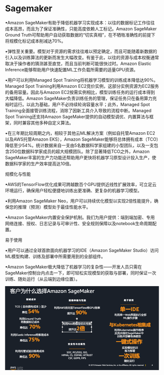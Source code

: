 

# Sagemaker



•Amazon SageMaker有助于降低机器学习实现成本：以往的数据标记工作往往成本高昂，而且为了保证准确性，只能高度依赖人工标记。Amazon SageMaker Ground Truth可帮助用户自动获取数据的“切实真相”，在不牺牲准确性的前提下将规模化标记成本削减达70%。

•弹性至关重要。模型对于资源的需求往往难以预定确定，而且可能随着新数据的引入以及训练算法的更新而发生大幅改变。有鉴于此，以往的资源与成本权衡通常取决于操作者的猜测甚至直觉，而且当前判断可能很快过时。Amazon Elastic Inference能够帮助用户快速配置ML工作负载所需要的适量GPU资源。

•用户可以利用Managed Spot Training将机器学习模型的训练成本降低达90%。Managed Spot Training利用Amazon EC2竞价实例，这部分实例资源为EC2服务的备用容量。因此与Amazon EC2按需实例相比，模型训练任务的运行成本得到大幅降低。Amazon SageMaker负责训练任务的管理，保证任务只在备用算力充裕时运行。以此为基础，用户不必持续轮询容量水平；此外，Managed Spot Training全面接管训练流程，消除了因新工具介入导致的流程中断。Managed Spot Training还支持Amazon SageMaker提供的自动模型调优、内置算法与框架，同时兼容其他多种自定义算法。

•在三年期比较周期之内，相较于其他云ML解决方案（例如自托管Amazon EC2以及AWS托管Amazon EKS），Amazon SageMaker能够将总体拥有成本（TCO）降低至少54%。统计数据来自一支由5名数据科学家组建的小型团队，以及一支包含250位数据科学家成员的超大规模团队。除了显著降低TCO之外，Amazon SageMaker丰富的生产力功能还帮助用户更快将机器学习原型设计投入生产，使数据科学家的生产效率提高达10倍。



规模化与性能

•AWS的TensorFlow优化成果可跨越数百个GPU提供近线性扩展效率，可立足云环境运行，确保用户轻松便捷地训练出更准确、更复杂的机器学习模型。

•利用Amazon SageMaker Neo，用户可以持续优化模型以实现2倍性能提升，确保您的推理（预测）模型处于最佳性能水平。

•Amazon SageMaker内置安全保护机制。我们为用户提供：端到端加密、专用网络连接、授权、日志记录与可审计性、安全规则保障以及notebook生命周期配置。



易于使用

•用户可以通过全球首款面向机器学习的IDE（Amazon SageMaker Studio）访问ML模型构建、训练及部署中所需要用到的全部组件。

•Amazon SageMaker极大降低了机器学习的复杂性——开发人员只需在SageMaker控制台内点击一下，即可轻松实现模型的获取与部署，同时保证一次训练、随处运行（从云端到边缘位置）。





![image-20210329003942485](../images/image-20210329003942485.png)